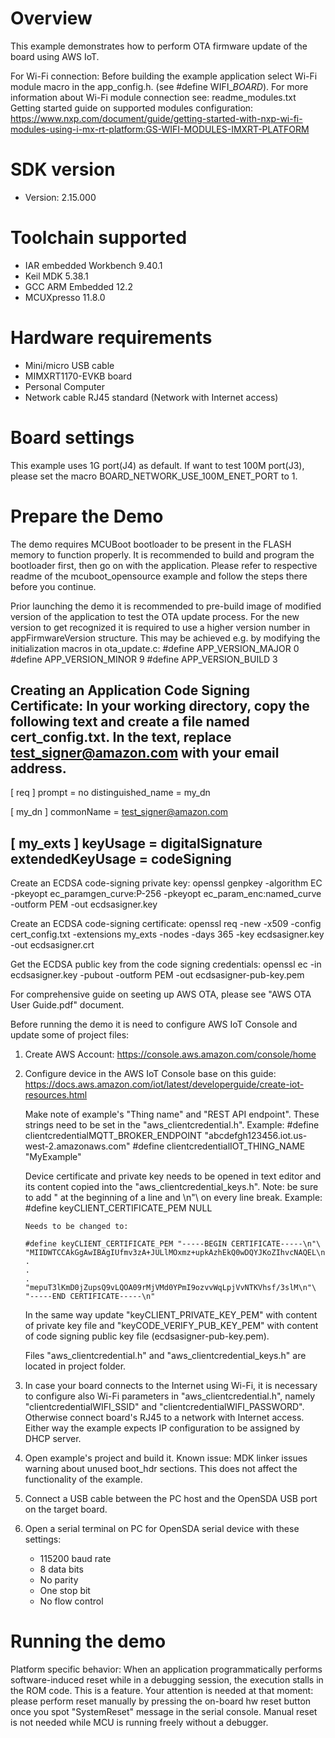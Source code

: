 Overview
========
This example demonstrates how to perform OTA firmware update of the board using AWS IoT.

For Wi-Fi connection:
Before building the example application select Wi-Fi module macro in the app_config.h. (see #define WIFI_<SoC Name>_BOARD_<Module Name>).
For more information about Wi-Fi module connection see:
    readme_modules.txt
    Getting started guide on supported modules configuration:
    https://www.nxp.com/document/guide/getting-started-with-nxp-wi-fi-modules-using-i-mx-rt-platform:GS-WIFI-MODULES-IMXRT-PLATFORM



SDK version
===========
- Version: 2.15.000

Toolchain supported
===================
- IAR embedded Workbench  9.40.1
- Keil MDK  5.38.1
- GCC ARM Embedded  12.2
- MCUXpresso  11.8.0

Hardware requirements
=====================
- Mini/micro USB cable
- MIMXRT1170-EVKB board
- Personal Computer
- Network cable RJ45 standard (Network with Internet access)

Board settings
==============
This example uses 1G port(J4) as default. If want to test 100M port(J3), please set the macro BOARD_NETWORK_USE_100M_ENET_PORT to 1.

Prepare the Demo
================
The demo requires MCUBoot bootloader to be present in the FLASH memory to function properly.
It is recommended to build and program the bootloader first, then go on with the application.
Please refer to respective readme of the mcuboot_opensource example and follow the steps there before you continue.

Prior launching the demo it is recommended to pre-build image of modified version of the application to test the OTA update process.
For the new version to get recognized it is required to use a higher version number in appFirmwareVersion structure. This may be achieved e.g. by modifying the initialization macros in ota_update.c:
    #define APP_VERSION_MAJOR 0
    #define APP_VERSION_MINOR 9
    #define APP_VERSION_BUILD 3


Creating an Application Code Signing Certificate:
In your working directory, copy the following text and create a file named cert_config.txt. In the text, replace test_signer@amazon.com with your email address.
------------------------------------
[ req ]
prompt             = no
distinguished_name = my_dn

[ my_dn ]
commonName = test_signer@amazon.com

[ my_exts ]
keyUsage         = digitalSignature
extendedKeyUsage = codeSigning
------------------------------------

Create an ECDSA code-signing private key:
    openssl genpkey -algorithm EC -pkeyopt ec_paramgen_curve:P-256 -pkeyopt ec_param_enc:named_curve -outform PEM -out ecdsasigner.key

Create an ECDSA code-signing certificate:
    openssl req -new -x509 -config cert_config.txt -extensions my_exts -nodes -days 365 -key ecdsasigner.key -out ecdsasigner.crt

Get the ECDSA public key from the code signing credentials:
    openssl ec -in ecdsasigner.key -pubout -outform PEM -out ecdsasigner-pub-key.pem


For comprehensive guide on seeting up AWS OTA, please see "AWS OTA User Guide.pdf" document.

Before running the demo it is need to configure AWS IoT Console and update some of project files:

1.  Create AWS Account: https://console.aws.amazon.com/console/home

2.  Configure device in the AWS IoT Console base on this guide: https://docs.aws.amazon.com/iot/latest/developerguide/create-iot-resources.html

    Make note of example's "Thing name" and "REST API endpoint". These strings need to be set in the "aws_clientcredential.h".
    Example:
        #define clientcredentialMQTT_BROKER_ENDPOINT "abcdefgh123456.iot.us-west-2.amazonaws.com"
        #define clientcredentialIOT_THING_NAME "MyExample"

    Device certificate and private key needs to be opened in text editor and its content copied into the "aws_clientcredential_keys.h".
    Note: be sure to add " at the beginning of a line and \n"\ on every line break.
    Example:
        #define keyCLIENT_CERTIFICATE_PEM NULL

        Needs to be changed to:

        #define keyCLIENT_CERTIFICATE_PEM "-----BEGIN CERTIFICATE-----\n"\
        "MIIDWTCCAkGgAwIBAgIUfmv3zA+JULlMOxmz+upkAzhEkQ0wDQYJKoZIhvcNAQEL\n"\
        .
        .
        .
        "mepuT3lKmD0jZupsQ9vLQOA09rMjVMd0YPmI9ozvvWqLpjVvNTKVhsf/3slM\n"\
        "-----END CERTIFICATE-----\n"

    In the same way update "keyCLIENT_PRIVATE_KEY_PEM" with content of private key file and
    "keyCODE_VERIFY_PUB_KEY_PEM" with content of code signing public key file (ecdsasigner-pub-key.pem).

    Files "aws_clientcredential.h" and "aws_clientcredential_keys.h" are located in project folder.    

3.  In case your board connects to the Internet using Wi-Fi, it is necessary to configure also Wi-Fi parameters in "aws_clientcredential.h",
    namely "clientcredentialWIFI_SSID" and "clientcredentialWIFI_PASSWORD".
    Otherwise connect board's RJ45 to a network with Internet access.
    Either way the example expects IP configuration to be assigned by DHCP server.

4.  Open example's project and build it.
    Known issue: MDK linker issues warning about unused boot_hdr sections. This does not affect the functionality of the example.

5.  Connect a USB cable between the PC host and the OpenSDA USB port on the target board.

6.  Open a serial terminal on PC for OpenSDA serial device with these settings:
    - 115200 baud rate
    - 8 data bits
    - No parity
    - One stop bit
    - No flow control

Running the demo
================
Platform specific behavior:
When an application programmatically performs software-induced reset while in a debugging session, the execution stalls in the ROM code. This is a feature.
Your attention is needed at that moment: please perform reset manually by pressing the on-board hw reset button once you spot "SystemReset" message in the serial console.
Manual reset is not needed while MCU is running freely without a debugger.
